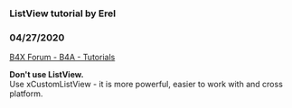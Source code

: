 ### ListView tutorial by Erel
### 04/27/2020
[B4X Forum - B4A - Tutorials](https://www.b4x.com/android/forum/threads/6537/)

**Don't use ListView.**  
Use xCustomListView - it is more powerful, easier to work with and cross platform.